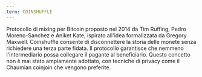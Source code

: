 ```yaml
---
term: COINSHUFFLE
---
```


Protocollo di mixing per Bitcoin proposto nel 2014 da Tim Ruffing, Pedro Moreno-Sanchez e Aniket Kate, ispirato all'idea formalizzata da Gregory Maxwell. Coinshuffle consente di disconnettere la storia delle monete senza richiedere una terza parte fidata. Il protocollo garantisce che nemmeno l'intermediario possa collegare il pagante al beneficiario. Questo concetto non è mai stato ampiamente adottato, con tecniche di privacy come il Chaumian coinjoin che vengono preferite.